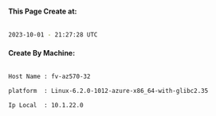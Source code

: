 
   
#### This Page Create at:

```bash

2023-10-01 - 21:27:28 UTC

```

#### Create By Machine:

```bash

Host Name : fv-az570-32

platform  : Linux-6.2.0-1012-azure-x86_64-with-glibc2.35

Ip Local  : 10.1.22.0

```

